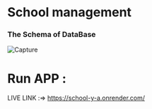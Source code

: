 # School management

<h3> The Schema of DataBase</h3>

![Capture](https://user-images.githubusercontent.com/87650778/230730951-da4aafb3-5400-4fff-8c1d-cdc05aea6563.PNG)


# Run APP :
LIVE LINK :=> https://school-y-a.onrender.com/
